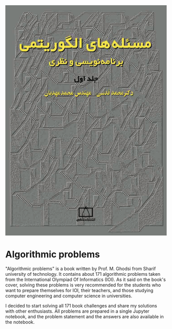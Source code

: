 <div text-align="center"><img src="./docs/book-cover.png"/></div>

# Algorithmic problems

"Algorithmic problems" is a book written by Prof. M. Ghodsi from Sharif university of technology. It contains about 171 algorithmic problems taken from the International Olympiad Of Informatics (IOI). As it said on the book's cover, solving these problems is very recommended for the students who want to prepare themselves for IOI, their teachers, and those studying computer engineering and computer science in universities.

I decided to start solving all 171 book challenges and share my solutions with other enthusiasts. All problems are prepared in a single Jupyter notebook, and the problem statement and the answers are also available in the notebook.
